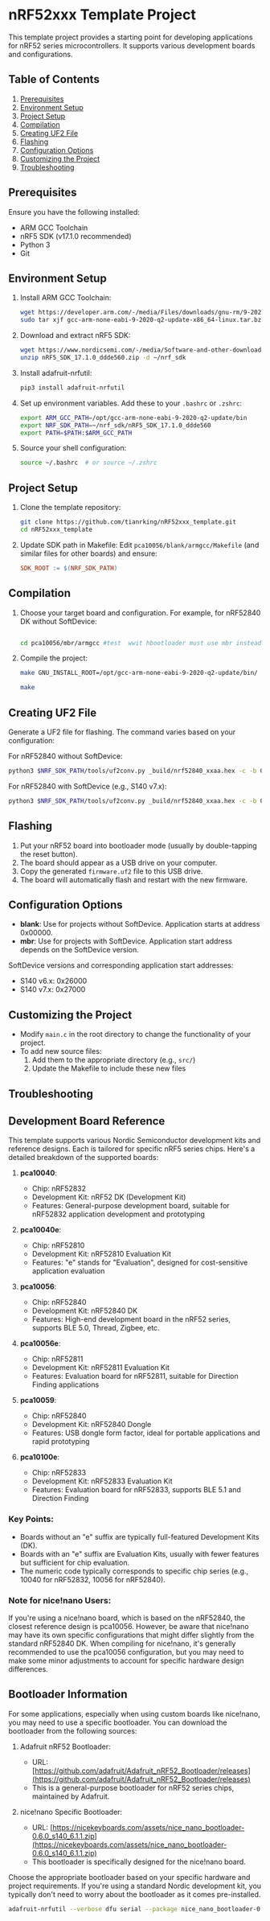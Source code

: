# nRF52xxx Template Project

This template project provides a starting point for developing applications for nRF52 series microcontrollers. It supports various development boards and configurations.

## Table of Contents

1. [Prerequisites](#prerequisites)
2. [Environment Setup](#environment-setup)
3. [Project Setup](#project-setup)
4. [Compilation](#compilation)
5. [Creating UF2 File](#creating-uf2-file)
6. [Flashing](#flashing)
7. [Configuration Options](#configuration-options)
8. [Customizing the Project](#customizing-the-project)
9. [Troubleshooting](#troubleshooting)

## Prerequisites

Ensure you have the following installed:
- ARM GCC Toolchain
- nRF5 SDK (v17.1.0 recommended)
- Python 3
- Git

## Environment Setup

1. Install ARM GCC Toolchain:
   ```bash
   wget https://developer.arm.com/-/media/Files/downloads/gnu-rm/9-2020q2/gcc-arm-none-eabi-9-2020-q2-update-x86_64-linux.tar.bz2
   sudo tar xjf gcc-arm-none-eabi-9-2020-q2-update-x86_64-linux.tar.bz2 -C /opt
   ```

2. Download and extract nRF5 SDK:
   ```bash
   wget https://www.nordicsemi.com/-/media/Software-and-other-downloads/SDKs/nRF5/Binaries/nRF5_SDK_17.1.0_ddde560.zip
   unzip nRF5_SDK_17.1.0_ddde560.zip -d ~/nrf_sdk
   ```

3. Install adafruit-nrfutil:
   ```bash
   pip3 install adafruit-nrfutil
   ```

4. Set up environment variables. Add these to your `.bashrc` or `.zshrc`:
   ```bash
   export ARM_GCC_PATH=/opt/gcc-arm-none-eabi-9-2020-q2-update/bin
   export NRF_SDK_PATH=~/nrf_sdk/nRF5_SDK_17.1.0_ddde560
   export PATH=$PATH:$ARM_GCC_PATH
   ```

5. Source your shell configuration:
   ```bash
   source ~/.bashrc  # or source ~/.zshrc
   ```

## Project Setup

1. Clone the template repository:
   ```bash
   git clone https://github.com/tianrking/nRF52xxx_template.git
   cd nRF52xxx_template
   ```

2. Update SDK path in Makefile:
   Edit `pca10056/blank/armgcc/Makefile` (and similar files for other boards) and ensure:
   ```makefile
   SDK_ROOT := $(NRF_SDK_PATH)
   ```

## Compilation

1. Choose your target board and configuration. For example, for nRF52840 DK without SoftDevice:
   ```bash 

   cd pca10056/mbr/armgcc #test  wwit hbootloader must use mbr instead of blank
   ```

2. Compile the project:

    ```bash
    make GNU_INSTALL_ROOT=/opt/gcc-arm-none-eabi-9-2020-q2-update/bin/
    ```

   ```bash
   make
   ```

## Creating UF2 File

Generate a UF2 file for flashing. The command varies based on your configuration:

For nRF52840 without SoftDevice:
```bash
python3 $NRF_SDK_PATH/tools/uf2conv.py _build/nrf52840_xxaa.hex -c -b 0x00000 -f 0xADA52840 -o firmware.uf2
```

For nRF52840 with SoftDevice (e.g., S140 v7.x):
```bash
python3 $NRF_SDK_PATH/tools/uf2conv.py _build/nrf52840_xxaa.hex -c -b 0x27000 -f 0xADA52840 -o firmware.uf2
```

## Flashing

1. Put your nRF52 board into bootloader mode (usually by double-tapping the reset button).
2. The board should appear as a USB drive on your computer.
3. Copy the generated `firmware.uf2` file to this USB drive.
4. The board will automatically flash and restart with the new firmware.

## Configuration Options

- **blank**: Use for projects without SoftDevice. Application starts at address 0x00000.
- **mbr**: Use for projects with SoftDevice. Application start address depends on the SoftDevice version.

SoftDevice versions and corresponding application start addresses:
- S140 v6.x: 0x26000
- S140 v7.x: 0x27000

## Customizing the Project

- Modify `main.c` in the root directory to change the functionality of your project.
- To add new source files:
  1. Add them to the appropriate directory (e.g., `src/`)
  2. Update the Makefile to include these new files

## Troubleshooting

## Development Board Reference

This template supports various Nordic Semiconductor development kits and reference designs. Each is tailored for specific nRF5 series chips. Here's a detailed breakdown of the supported boards:

1. **pca10040**:
   - Chip: nRF52832
   - Development Kit: nRF52 DK (Development Kit)
   - Features: General-purpose development board, suitable for nRF52832 application development and prototyping

2. **pca10040e**:
   - Chip: nRF52810
   - Development Kit: nRF52810 Evaluation Kit
   - Features: "e" stands for "Evaluation", designed for cost-sensitive application evaluation

3. **pca10056**:
   - Chip: nRF52840
   - Development Kit: nRF52840 DK
   - Features: High-end development board in the nRF52 series, supports BLE 5.0, Thread, Zigbee, etc.

4. **pca10056e**:
   - Chip: nRF52811
   - Development Kit: nRF52811 Evaluation Kit
   - Features: Evaluation board for nRF52811, suitable for Direction Finding applications

5. **pca10059**:
   - Chip: nRF52840
   - Development Kit: nRF52840 Dongle
   - Features: USB dongle form factor, ideal for portable applications and rapid prototyping

6. **pca10100e**:
   - Chip: nRF52833
   - Development Kit: nRF52833 Evaluation Kit
   - Features: Evaluation board for nRF52833, supports BLE 5.1 and Direction Finding

### Key Points:
- Boards without an "e" suffix are typically full-featured Development Kits (DK).
- Boards with an "e" suffix are Evaluation Kits, usually with fewer features but sufficient for chip evaluation.
- The numeric code typically corresponds to specific chip series (e.g., 10040 for nRF52832, 10056 for nRF52840).

### Note for nice!nano Users:
If you're using a nice!nano board, which is based on the nRF52840, the closest reference design is pca10056. However, be aware that nice!nano may have its own specific configurations that might differ slightly from the standard nRF52840 DK. When compiling for nice!nano, it's generally recommended to use the pca10056 configuration, but you may need to make some minor adjustments to account for specific hardware design differences.

## Bootloader Information

For some applications, especially when using custom boards like nice!nano, you may need to use a specific bootloader. You can download the bootloader from the following sources:

1. Adafruit nRF52 Bootloader:
   - URL: [https://github.com/adafruit/Adafruit_nRF52_Bootloader/releases](https://github.com/adafruit/Adafruit_nRF52_Bootloader/releases)
   - This is a general-purpose bootloader for nRF52 series chips, maintained by Adafruit.

2. nice!nano Specific Bootloader:
   - URL: [https://nicekeyboards.com/assets/nice_nano_bootloader-0.6.0_s140_6.1.1.zip](https://nicekeyboards.com/assets/nice_nano_bootloader-0.6.0_s140_6.1.1.zip)
   - This bootloader is specifically designed for the nice!nano board.

Choose the appropriate bootloader based on your specific hardware and project requirements. If you're using a standard Nordic development kit, you typically don't need to worry about the bootloader as it comes pre-installed.

```bash
adafruit-nrfutil --verbose dfu serial --package nice_nano_bootloader-0.6.0_s140_6.1.1.zip -p  /dev/ttyACM0 
```


